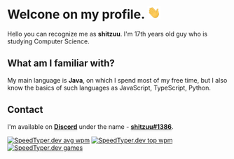 # Welcone on my profile. <img src="https://raw.githubusercontent.com/shitzuu/shitzuu/main/assets/wave.gif" width="30px">
Hello you can recognize me as **shitzuu**. I'm 17th years old guy who is studying Computer Science. 
## What am I familiar with?
My main language is **Java**, on which I spend most of my free time, but I also know the basics of such languages as JavaScript, TypeScript, Python.
## Contact
I'm available on [**Discord**](https://discord.com) under the name - [**shitzuu#1386**](https://discordapp.com/users/316953327936077827).


[<img src="https://api.speedtyper.dev/users/shitzuu/badges/averagewpm" alt="SpeedTyper.dev avg wpm" height="25">](https://www.speedtyper.dev/profile/shitzuu) 
[<img src="https://api.speedtyper.dev/users/shitzuu/badges/topwpm" alt="SpeedTyper.dev top wpm" height="25">](https://www.speedtyper.dev/profile/shitzuu) 
[<img src="https://api.speedtyper.dev/users/shitzuu/badges/gamecount" alt="SpeedTyper.dev games" height="25">](https://www.speedtyper.dev/profile/shitzuu)
